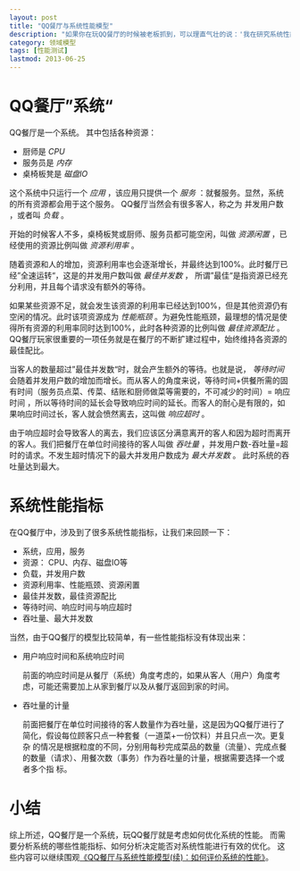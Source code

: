 ```yaml
---
layout: post
title: "QQ餐厅与系统性能模型"
description: "如果你在玩QQ餐厅的时候被老板抓到，可以理直气壮的说：'我在研究系统性能模型'。本文以QQ餐厅作为模型，讨论系统性能的主要指标"
category: 领域模型
tags: [性能测试]
lastmod: 2013-06-25
---
```


# QQ餐厅”系统“

QQ餐厅是一个系统。 其中包括各种资源：

- 厨师是 *CPU* 
- 服务员是 *内存* 
- 桌椅板凳是 *磁盘IO*

这个系统中只运行一个 *应用* ，该应用只提供一个 *服务* ：就餐服务。显然，系统的所有资源都会用于这个服务。 QQ餐厅当然会有很多客人，称之为 并发用户数 ，或者叫 *负载* 。

开始的时候客人不多，桌椅板凳或厨师、服务员都可能空闲，叫做 *资源闲置* ，已经使用的资源比例叫做 *资源利用率* 。

随着资源和人的增加，资源利用率也会逐渐增长，并最终达到100%。此时餐厅已经”全速运转“，这是的并发用户数叫做 *最佳并发数* ， 所谓”最佳“是指资源已经充分利用，并且每个请求没有额外的等待。

如果某些资源不足，就会发生该资源的利用率已经达到100%，但是其他资源仍有空闲的情况。此时该项资源成为 *性能瓶颈* 。为避免性能瓶颈，最理想的情况是使得所有资源的利用率同时达到100%，此时各种资源的比例叫做 *最佳资源配比* 。 QQ餐厅玩家很重要的一项任务就是在餐厅的不断扩建过程中，始终维持各资源的最佳配比。

当客人的数量超过”最佳并发数“时，就会产生额外的等待。也就是说， *等待时间* 会随着并发用户数的增加而增长。而从客人的角度来说，等待时间+供餐所需的固有时间（服务员点菜、传菜、结账和厨师做菜等需要的，不可减少的时间）= 响应时间 ，所以等待时间的延长会导致响应时间的延长。而客人的耐心是有限的，如果响应时间过长，客人就会愤然离去，这叫做 *响应超时* 。

由于响应超时会导致客人的离去，我们应该区分满意离开的客人和因为超时而离开的客人。我们把餐厅在单位时间接待的客人叫做 *吞吐量* ，并发用户数-吞吐量=超时的请求。不发生超时情况下的最大并发用户数成为 *最大并发数* 。 此时系统的吞吐量达到最大。

# 系统性能指标

在QQ餐厅中，涉及到了很多系统性能指标，让我们来回顾一下：

- 系统，应用，服务
- 资源： CPU、内存、磁盘IO等
- 负载，并发用户数
- 资源利用率、性能瓶颈、资源闲置
- 最佳并发数，最佳资源配比
- 等待时间、响应时间与响应超时
- 吞吐量、最大并发数

当然，由于QQ餐厅的模型比较简单，有一些性能指标没有体现出来：

- 用户响应时间和系统响应时间

  前面的响应时间是从餐厅（系统）角度考虑的，如果从客人（用户）角度考虑，可能还需要加上从家到餐厅以及从餐厅返回到家的时间。

- 吞吐量的计量
  
  前面把餐厅在单位时间接待的客人数量作为吞吐量，这是因为QQ餐厅进行了简化，假设每位顾客只点一种套餐（一道菜+一份饮料）并且只点一次。更复杂 的情况是根据粒度的不同，分别用每秒完成菜品的数量（流量）、完成点餐的数量（请求）、用餐次数（事务）作为吞吐量的计量，根据需要选择一个或者多个指 标。

# 小结

综上所述，QQ餐厅是一个系统，玩QQ餐厅就是考虑如何优化系统的性能。 而需要分析系统的哪些性能指标、如何分析决定能否对系统性能进行有效的优化。 这些内容可以继续围观[《QQ餐厅与系统性能模型(续)：如何评价系统的性能》](/2012/10/29/performance_test.html)。